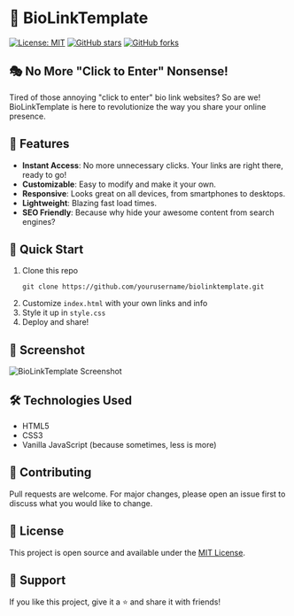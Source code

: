 # 🚀 BioLinkTemplate

[![License: MIT](https://img.shields.io/badge/License-MIT-yellow.svg)](https://opensource.org/licenses/MIT)
[![GitHub stars](https://img.shields.io/github/stars/yourusername/biolinktemplate.svg)](https://github.com/yourusername/biolinktemplate/stargazers)
[![GitHub forks](https://img.shields.io/github/forks/yourusername/biolinktemplate.svg)](https://github.com/yourusername/biolinktemplate/network)

## 🎭 No More "Click to Enter" Nonsense!

Tired of those annoying "click to enter" bio link websites? So are we! BioLinkTemplate is here to revolutionize the way you share your online presence.

## 🌟 Features

- **Instant Access**: No more unnecessary clicks. Your links are right there, ready to go!
- **Customizable**: Easy to modify and make it your own.
- **Responsive**: Looks great on all devices, from smartphones to desktops.
- **Lightweight**: Blazing fast load times.
- **SEO Friendly**: Because why hide your awesome content from search engines?

## 🚀 Quick Start

1. Clone this repo
   ```
   git clone https://github.com/yourusername/biolinktemplate.git
   ```
2. Customize `index.html` with your own links and info
3. Style it up in `style.css`
4. Deploy and share!

## 📸 Screenshot

![BioLinkTemplate Screenshot](screenshot.png)

## 🛠️ Technologies Used

- HTML5
- CSS3
- Vanilla JavaScript (because sometimes, less is more)

## 🤝 Contributing

Pull requests are welcome. For major changes, please open an issue first to discuss what you would like to change.

## 📜 License

This project is open source and available under the [MIT License](LICENSE).

## 💖 Support

If you like this project, give it a ⭐ and share it with friends!
